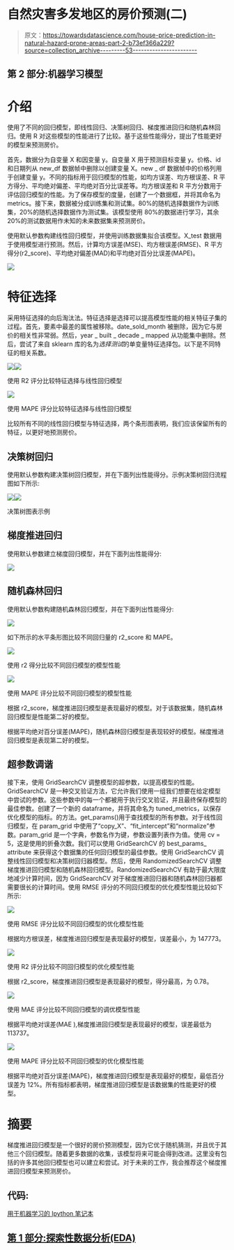 # 自然灾害多发地区的房价预测(二)

> 原文：<https://towardsdatascience.com/house-price-prediction-in-natural-hazard-prone-areas-part-2-b73ef366a229?source=collection_archive---------53----------------------->

## 第 2 部分:机器学习模型

# 介绍

使用了不同的回归模型，即线性回归、决策树回归、梯度推进回归和随机森林回归。使用 R 对这些模型的性能进行了比较。基于这些性能得分，提出了性能更好的模型来预测房价。

首先，数据分为自变量 X 和因变量 y。自变量 X 用于预测目标变量 y。价格、id 和日期列从 new_df 数据帧中删除以创建变量 X。new _ df 数据帧中的价格列用于创建变量 y。不同的指标用于回归模型的性能，如均方误差、均方根误差、R 平方得分、平均绝对偏差、平均绝对百分比误差等。均方根误差和 R 平方分数用于评估回归模型的性能。为了保存模型的度量，创建了一个数据框，并将其命名为 metrics。接下来，数据被分成训练集和测试集。80%的随机选择数据作为训练集，20%的随机选择数据作为测试集。该模型使用 80%的数据进行学习，其余 20%的测试数据用作未知的未来数据集来预测房价。

使用默认参数构建线性回归模型，并使用训练数据集拟合该模型。X_test 数据用于使用模型进行预测。然后，计算均方误差(MSE)、均方根误差(RMSE)、R 平方得分(r2_score)、平均绝对偏差(MAD)和平均绝对百分比误差(MAPE)。

![](img/87593d819e86d675a99cb16f5d6717cd.png)

# 特征选择

采用特征选择的向后淘汰法。特征选择是选择可以提高模型性能的相关特征子集的过程。首先，要素中最差的属性被移除。date_sold_month 被删除，因为它与房价的相关性非常弱。然后，year _ built _ decade _ mapped 从功能集中删除。然后，尝试了来自 sklearn 库的名为*选择测试*的单变量特征选择包。以下是不同特征的相关系数。

![](img/eb2927d127452534274a65f151e7cbbf.png)![](img/acff3c63aae30d71608705296efff29d.png)

使用 R2 评分比较特征选择与线性回归模型

![](img/ecac2dc58105016f30de4352974f6614.png)

使用 MAPE 评分比较特征选择与线性回归模型

比较所有不同的线性回归模型与特征选择，两个条形图表明，我们应该保留所有的特征，以更好地预测房价。

## 决策树回归

使用默认参数构建决策树回归模型，并在下面列出性能得分。示例决策树回归流程图如下所示:

![](img/52fdadf3876e3b50b201de48cf9397e4.png)![](img/dbe62132d67ec55f55cfbbe3784f8051.png)

决策树图表示例

## 梯度推进回归

使用默认参数建立梯度回归模型，并在下面列出性能得分:

![](img/09388dad616975e7e37ff82b13639b59.png)

## 随机森林回归

使用默认参数构建随机森林回归模型，并在下面列出性能得分:

![](img/ee4dcb8c05ea249e7c8b6bc0e019e9ca.png)

如下所示的水平条形图比较不同回归量的 r2_score 和 MAPE。

![](img/26e67a259cb7b8763051eccadb83d5a3.png)

使用 r2 得分比较不同回归模型的模型性能

![](img/12302a833e6eeeeb97679bebef0fd6c2.png)

使用 MAPE 评分比较不同回归模型的模型性能

根据 r2_score，梯度推进回归模型是表现最好的模型。对于该数据集，随机森林回归模型是性能第二好的模型。

根据平均绝对百分误差(MAPE)，随机森林回归模型是表现较好的模型。梯度推进回归模型是表现第二好的模型。

## 超参数调谐

接下来，使用 GridSearchCV 调整模型的超参数，以提高模型的性能。GridSearchCV 是一种交叉验证方法，它允许我们使用一组我们想要在给定模型中尝试的参数。这些参数中的每一个都被用于执行交叉验证，并且最终保存模型的最佳参数。创建了一个新的 dataframe，并将其命名为 tuned_metrics，以保存优化模型的指标。的方法。get_params()用于查找模型的所有参数。对于线性回归模型，在 param_grid 中使用了“copy_X”、“fit_intercept”和“normalize”参数。param_grid 是一个字典，参数名作为键，参数设置列表作为值。使用 cv = 5，这是使用的折叠次数。我们可以使用 GridSearchCV 的 best_params_ attribute 来获得这个数据集的任何回归模型的最佳参数。使用 GridSearchCV 调整线性回归模型和决策树回归器模型。然后，使用 RandomizedSearchCV 调整梯度推进回归模型和随机森林回归模型。RandomizedSearchCV 有助于最大限度地减少计算时间，因为 GridSearchCV 对于梯度推进回归器和随机森林回归器都需要很长的计算时间。使用 RMSE 评分的不同回归模型的优化模型性能比较如下所示:

![](img/7f4d4f8717e900db22026413282135aa.png)

使用 RMSE 评分比较不同回归模型的优化模型性能

根据均方根误差，梯度推进回归模型是表现最好的模型，误差最小，为 147773。

![](img/8a0f3d7fa6d080310580574279ebe6de.png)

使用 R2 评分比较不同回归模型的优化模型性能

根据 r2_score，梯度推进回归模型是表现最好的模型，得分最高，为 0.78。

![](img/c296c9adf485a74c455b33c210be5bbb.png)

使用 MAE 评分比较不同回归模型的调优模型性能

根据平均绝对误差(MAE ),梯度推进回归模型是表现最好的模型，误差最低为 113737。

![](img/c4f9ffb1610395fd802671241517ef97.png)

使用 MAPE 评分比较不同回归模型的优化模型性能

根据平均绝对百分误差(MAPE)，梯度推进回归模型是表现最好的模型，最低百分误差为 12%。所有指标都表明，梯度推进回归模型是该数据集的性能更好的模型。

# 摘要

梯度推进回归模型是一个很好的房价预测模型，因为它优于随机猜测，并且优于其他三个回归模型。随着更多数据的收集，该模型将来可能会得到改进。这里没有包括的许多其他回归模型也可以建立和尝试。对于未来的工作，我会推荐这个梯度推进回归模型来预测房价。

## 代码:

[用于机器学习的 Ipython 笔记本](https://nbviewer.jupyter.org/github/umaraju18/CapStone-Project/blob/master/sanjose_machine_learning_model.ipynb)

## [第 1 部分:探索性数据分析(EDA)](https://medium.com/@umacivil2003/house-price-prediction-in-natural-hazard-prone-areas-part-1-ddd2cdef386)